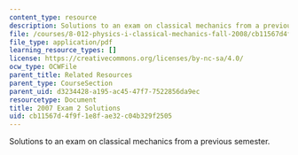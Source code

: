 ```yaml
---
content_type: resource
description: Solutions to an exam on classical mechanics from a previous semester.
file: /courses/8-012-physics-i-classical-mechanics-fall-2008/cb11567d4f9f1e8fae32c04b329f2505_2007_quiz2_sol.pdf
file_type: application/pdf
learning_resource_types: []
license: https://creativecommons.org/licenses/by-nc-sa/4.0/
ocw_type: OCWFile
parent_title: Related Resources
parent_type: CourseSection
parent_uid: d3234428-a195-ac45-47f7-7522856da9ec
resourcetype: Document
title: 2007 Exam 2 Solutions
uid: cb11567d-4f9f-1e8f-ae32-c04b329f2505
---
```

Solutions to an exam on classical mechanics from a previous semester.